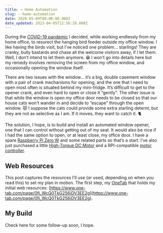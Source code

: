 ```yaml
---
title: → Home Automation
slug: --home-automation
date: 2020-05-09T00:00:00.000Z
date_updated: 2023-04-05T12:56:28.000Z
---
```


During the [COVID-19 pandemic](https://en.wikipedia.org/wiki/COVID-19_pandemic) I decided, while working endlessly from my home office, to resurect the hanging bird feeder outside my office window.  I like having the birds visit, but I’ve noticed one problem… starlings! They are cranky, bully bastards and chase all the welcome visitors away, if I let them. Well, I don’t intend to let them anymore. 😁 I won’t go into details here but my remedy involves removing the screen from my office window, and occasionally opening the window itself.

There are two issues with the window… it’s a big, double casement window with a pair of crank mechanisms for opening, and the one that I need to open most often is situated behind my mini-fridge. It’s difficult to get to the opener crank, and even hard to open or close it “gently”. The other issue is that while the window is open my office door needs to be closed so that our house cats won’t wander in and decide to “escape” through the open window. 😾 I suppose the cats could provide some extra starling deternt, but they are not as selective as I am. If it moves, they want to catch it. 🐈

The solution, I hope, is to build and install an automated window opener, one that I can control without getting out of my seat. It would also be nice if I had the same option to open, or at least close, my office door. I have a spare [Raspberry Pi Zero W](https://en.wikipedia.org/wiki/Raspberry_Pi) and some related parts so that’s a start. I’ve also just purchased a little [High-Torque DC Motor](https://www.amazon.com/gp/product/B07252J5GV/ref=ppx_yo_dt_b_asin_title_o02_s00?ie=UTF8&amp;psc=1) and a RPI-compatible [motor controller](https://www.amazon.com/gp/product/B01MQ2MZDV/ref=ppx_yo_dt_b_asin_title_o01_s00?ie=UTF8&amp;psc=1).

## Web Resources

This post captures the resources I’ll use (or used, depending on when you read this) to set my plan in motion. The first step, my [OneTab](https://www.one-tab.com/help) that holds my initial web resources: [https://www.one-tab.com/page/0fj_WcQ0TkG256iDV3EE2g](https://www.one-tab.com/page/0fj_WcQ0TkG256iDV3EE2g).

## My Build

Check here for some follow-up soon, I hope.
